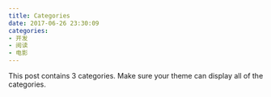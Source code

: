 ```yaml
---
title: Categories
date: 2017-06-26 23:30:09
categories:
- 开发
- 阅读
- 电影
---
```


This post contains 3 categories. Make sure your theme can display all of the categories.
